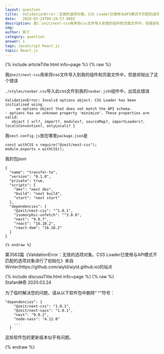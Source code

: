 ```yaml
---
layout: question
title:  ValidationError：无效的选项对象。CSS Loader已使用与API模式不匹配的选项对象进行了初始化
date:   2020-03-24T09:29:57.000Z
description: 我\`zeit/next-css用来将css文件导入到我的组件和页面文件中，但是却抛出了这个错误./styles/navbar.css导入此css文件到...
img: 
author: 斯丁
category: question
answer: 1
tags: JavaScript React.js
topic: React.js
---
```

<div class="article-root">
  <div class="article">
    {% include articleTitle.html info=page %}
    {% raw %}
    <div class="article-content"><p><font style="vertical-align: inherit;"><font style="vertical-align: inherit;">我</font></font><code>@zeit/next-css</code><font style="vertical-align: inherit;"><font style="vertical-align: inherit;">用来将css文件导入到我的组件和页面文件中，但是却抛出了这个错误</font></font></p>

<p><code>./styles/navbar.css</code><font style="vertical-align: inherit;"><font style="vertical-align: inherit;">导入此css文件到我的</font></font><code>navbar.js</code><font style="vertical-align: inherit;"><font style="vertical-align: inherit;">in组件中，出现此错误</font></font></p>

<pre><code>ValidationError: Invalid options object. CSS Loader has been initialised using<font></font>
     an options object that does not match the API schema.<font></font>
- options has an unknown property 'minimize'. These properties are valid:<font></font>
   object { url?, import?, modules?, sourceMap?, importLoaders?, localsConvention?, onlyLocals? }<font></font>
</code></pre>

<p><font style="vertical-align: inherit;"><font style="vertical-align: inherit;">我</font></font><code>next.config.js</code><font style="vertical-align: inherit;"><font style="vertical-align: inherit;">放在哪里</font></font><code>package.json</code><font style="vertical-align: inherit;"><font style="vertical-align: inherit;">是</font></font></p>

<pre><code>const withCSS = require("@zeit/next-css");<font></font>
module.exports = withCSS();<font></font>
</code></pre>

<p><font style="vertical-align: inherit;"><font style="vertical-align: inherit;">我的包json</font></font></p>

<pre><code>{<font></font>
  "name": "transfer-to",<font></font>
  "version": "0.1.0",<font></font>
  "private": true,<font></font>
  "scripts": {<font></font>
    "dev": "next dev",<font></font>
    "build": "next build",<font></font>
    "start": "next start"<font></font>
  },<font></font>
  "dependencies": {<font></font>
    "@zeit/next-css": "^1.0.1",<font></font>
    "isomorphic-unfetch": "^3.0.0",<font></font>
    "next": "9.0.7",<font></font>
    "react": "16.10.2",<font></font>
    "react-dom": "16.10.2"<font></font>
  }<font></font>
}<font></font>
</code></pre></div>
    {% endraw %}
  </div>
  <p class="winter_mark">第3563篇《ValidationError：无效的选项对象。CSS Loader已使用与API模式不匹配的选项对象进行了初始化》来自Winter(https://github.com/aiyld/aiyld.github.io)的站点</p>
  <div class="discuss-wrapper">
    {% include discussTitle.html info=page %}
    {% raw %}
    <div class="discuss-item">
        <div class="discuss-parent">
          <div class="discuss-meta">
            <span class="discuss-user">Stafan神奇</span>
            <span class="discuss-time">2020.03.24</span>
          </div>
          <div class="discuss-comment"><p><font style="vertical-align: inherit;"><font style="vertical-align: inherit;">为了临时解决您的问题，请从以下软件包中删除“ ^”符号：</font></font></p>

<pre><code>"dependencies": {<font></font>
    "@zeit/next-css": "1.0.1",<font></font>
    "@zeit/next-sass": "1.0.1",<font></font>
    "next": "9.0.2",<font></font>
    "node-sass": "4.12.0"<font></font>
    ...<font></font>
  }<font></font>
</code></pre>

<p><font style="vertical-align: inherit;"><font style="vertical-align: inherit;">这些软件包的更新版本似乎有问题。 </font></font></p></div>
        </div></div>
    {% endraw %}
  </div>
<div>
